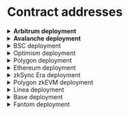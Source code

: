 # Contract addresses

<details>

<summary><strong>Arbitrum deployment</strong></summary>

#### Swap

* CrosswapRouterV3.1 - [0xCa10E8825FA9F1dB0651Cd48A9097997DBf7615d](https://arbiscan.io/address/0xca10e8825fa9f1db0651cd48a9097997dbf7615d#code)
* WooPPV2 - [0xeFF23B4bE1091b53205E35f3AfCD9C7182bf3062](https://arbiscan.io/address/0xeff23b4be1091b53205e35f3afcd9c7182bf3062#code)
* WooracleV2.1 - [0x73504eaCB100c7576146618DC306c97454CB3620](https://arbiscan.io/address/0x73504eaCB100c7576146618DC306c97454CB3620)
* IntegrationHelper (token info) - [0x28D2B949024FE50627f1EbC5f0Ca3Ca721148E40](https://arbiscan.io/address/0x28D2B949024FE50627f1EbC5f0Ca3Ca721148E40#readContract)

#### Stake

* Stake 1.0 - [0x9321785D257b3f0eF7Ff75436a87141C683DC99d](https://arbiscan.io/address/0x9321785D257b3f0eF7Ff75436a87141C683DC99d#code)
* WooStakingManager - [0xa9E245C1FA7E17263Cc7C896488A3da8072924Fb](https://arbiscan.io/address/0xa9e245c1fa7e17263cc7c896488a3da8072924fb#code)
* WooStakingLocal - [0x2CFa72E7f58dc82B990529450Ffa83791db7d8e2](https://arbiscan.io/address/0x2CFa72E7f58dc82B990529450Ffa83791db7d8e2#code)
* WooStakingController - [0x93E63fc2146D596AFe4583D03cfe496FFcad5A04](https://arbiscan.io/address/0x93e63fc2146d596afe4583d03cfe496ffcad5a04#code)
* MpRewarder - [0xa74bB3643da439E89010743909d0493abca743d7](https://arbiscan.io/address/0xa74bb3643da439e89010743909d0493abca743d7#code)
* USDCRewarder - [0x666e11ECe9E03640d5df20f0bd0518E2c839d04C](https://arbiscan.io/address/0x666e11ece9e03640d5df20f0bd0518e2c839d04c#code)
* WooStakingCompounder - [0x63a015b5E305EDcA94b9B0c27461547b3F4eA1e3](https://arbiscan.io/address/0x63a015b5E305EDcA94b9B0c27461547b3F4eA1e3#code)
* RewardBooster - [0x1c29986FF01c65665393E55C73Ade2aa6dA957DF](https://arbiscan.io/address/0x1c29986ff01c65665393e55c73ade2aa6da957df#code)

#### Earn

**ETH Supercharger vault**

* SuperChargerVault - [0xba452bCc4BC52AF2fe1190e7e1dBE267ad1C2d08](https://arbiscan.io/address/0xba452bCc4BC52AF2fe1190e7e1dBE267ad1C2d08)
* LendingManager - [0x5C7Ff24fa7Af62BC25AD6747A6193183B4bb7Bc5](https://arbiscan.io/address/0x5c7ff24fa7af62bc25ad6747a6193183b4bb7bc5#code)
* WithdrawManager - [0xE77ADf3936F70a2Ed44f26CeD01d26c1430EAd6a](https://arbiscan.io/address/0xe77adf3936f70a2ed44f26ced01d26c1430ead6a#code)
* farmingvault - [0x478E7F3FE49931C601e2399DdaEE8EEf2eEF6F13](https://arbiscan.io/address/0x478e7f3fe49931c601e2399ddaee8eef2eef6f13#code)
* VoidStrategy - [0xac5cF659E142b1C4ee557850842505d70A10a81B](https://arbiscan.io/address/0xac5cF659E142b1C4ee557850842505d70A10a81B#code)
* RewardMasterchef - [0xc0f8C29e3a9A7650a3F642e467d70087819926d6](https://arbiscan.io/address/0xc0f8c29e3a9a7650a3f642e467d70087819926d6#code)
* ExternalReward - [0xfBBfcCAE3f76AFc0979f20920b4d04d608F873bF](https://arbiscan.io/address/0xfbbfccae3f76afc0979f20920b4d04d608f873bf#code)

**USDC.e Supercharger vault**

* SuperChargerVault - [0x5a6B073E090388C909b9F3bf9D9323be908cAD62](https://arbiscan.io/address/0x5a6b073e090388c909b9f3bf9d9323be908cad62#code)
* LendingManager - [0x371A2528dCc40c77d6AAAC255fA9F796dE5D6F91](https://arbiscan.io/address/0x371a2528dcc40c77d6aaac255fa9f796de5d6f91#code)
* WithdrawManager - [0x7dE3FCe3De3CdC34595eEd74773CD47b84bCa340](https://arbiscan.io/address/0x7de3fce3de3cdc34595eed74773cd47b84bca340#code)
* FarmingVault - [0xD3d86C94a8D468Bd1328e6491ED8aCa58D850AE7](https://arbiscan.io/address/0xd3d86c94a8d468bd1328e6491ed8aca58d850ae7#code)
* VoidStrategy - [0xec041744884b7Ff4179e4B046f472dEC9eF13bb8](https://arbiscan.io/address/0xec041744884b7Ff4179e4B046f472dEC9eF13bb8#code)
* RewardMasterchef - [0xc0f8C29e3a9A7650a3F642e467d70087819926d6](https://arbiscan.io/address/0xc0f8c29e3a9a7650a3f642e467d70087819926d6#code)
* ExternalReward - [0x4D0ec3BEF43d72D17C3718C873A75f878A06cA57](https://arbiscan.io/address/0x4d0ec3bef43d72d17c3718c873a75f878a06ca57#code)

**ARB Supercharger vault**

* SuperChargerVault - [0x7f3F2A499c00c2D7018300F99A232896fD295Bb1](https://arbiscan.io/address/0x7f3f2a499c00c2d7018300f99a232896fd295bb1#code)
* LendingManager - [0x6Fc2c9f904a98cAeeEF6aABA6De625b5698F3f08](https://arbiscan.io/address/0x6fc2c9f904a98caeeef6aaba6de625b5698f3f08#code)
* WithdrawManager - [0xBFe3d22B223909A06469854E7Af374ab449F09AC](https://arbiscan.io/address/0xBFe3d22B223909A06469854E7Af374ab449F09AC#code)
* Farmingvault - [0x2Aa18AB5d65449892519057d965706f051823a31](https://arbiscan.io/address/0x2aa18ab5d65449892519057d965706f051823a31#code)
* Farmingstrategy - [0xf80475ef92DF49527FC63A53b967d8064d476f02](https://arbiscan.io/address/0xf80475ef92df49527fc63a53b967d8064d476f02#code)
* RewardMasterchef - [0xc0f8C29e3a9A7650a3F642e467d70087819926d6](https://arbiscan.io/address/0xc0f8c29e3a9a7650a3f642e467d70087819926d6#code)
* ExternalReward - [0xdF0006994c46F4d006eCb2b5aF3e212D94df23e1](https://arbiscan.io/address/0xdf0006994c46f4d006ecb2b5af3e212d94df23e1#code)

**WBTC Supercharger vault**

* SuperChargerVault - [0xd2fdaB19b94B59C5F0E75Dd9813365Df815b56B1](https://arbiscan.io/address/0xd2fdab19b94b59c5f0e75dd9813365df815b56b1#code)
* LendingManager - [0xFEecEdbc3c292db79347473a2B976a463c3aC2D6](https://arbiscan.io/address/0xfeecedbc3c292db79347473a2b976a463c3ac2d6#code)
* WithdrawManager - [0xD05b953cFD75426711a904F76eb3241bad5D03ac](https://arbiscan.io/address/0xd05b953cfd75426711a904f76eb3241bad5d03ac#code)
* Farmingvault - [0xea6790425aFa71d802E017Ef5b6257e42C28554a](https://arbiscan.io/address/0xea6790425afa71d802e017ef5b6257e42c28554a#code)
* Farmingstrategy - [0x9D71a7B0022b0C402f15808d781F0f31A63abE15](https://arbiscan.io/address/0x9d71a7b0022b0c402f15808d781f0f31a63abe15#code)
* RewardMasterchef - [0xc0f8C29e3a9A7650a3F642e467d70087819926d6](https://arbiscan.io/address/0xc0f8c29e3a9a7650a3f642e467d70087819926d6#code)
* ExternalReward - [0xa397fba8c5c1aef9137601c185f6ab0e9cf43662](https://arbiscan.io/address/0xa397fba8c5c1aef9137601c185f6ab0e9cf43662#code)



#### Peripheries

* WooFeeManager - [0x0ba6C34aF9713D15141dcc91d2788c3F370ecb9E](https://arbiscan.io/address/0x0ba6c34af9713d15141dcc91d2788c3f370ecb9e#code)
* WooRebateManager - [0x505ac728645d2ef84380961F72bAea500b3efa3f](https://arbiscan.io/address/0x505ac728645d2ef84380961f72baea500b3efa3f#code)
* WooVaultManager - [0xF357eC5A6C82766AeB97D6DA7488e2efC3Dc0182](https://arbiscan.io/address/0xf357ec5a6c82766aeb97d6da7488e2efc3dc0182#code)
* WooAccessManager - [0xd14a997308F9e7514a8FEA835064D596CDCaa99E](https://arbiscan.io/address/0xd14a997308f9e7514a8fea835064d596cdcaa99e#code)

**Pro**

* ProCrossChainRouter - [0xac8951A442fe70342f9597044B7b7657D5ad55ec](https://arbiscan.io/address/0xac8951A442fe70342f9597044B7b7657D5ad55ec)
* ProDepositor - [0x4E21a65A9F4672EF2cdfb7FA6B0f1e39d6e4E50e](https://arbiscan.io/address/0x4E21a65A9F4672EF2cdfb7FA6B0f1e39d6e4E50e)
* ProxyAdmin - [0x3933CA6058E3549bbf25BA71901b82C11916EC16](https://arbiscan.io/address/0x3933CA6058E3549bbf25BA71901b82C11916EC16)
* NonceCounter- [0x88A19967013CA274c296bFA433eb1BAc4D47B0dc](https://arbiscan.io/address/0x88A19967013CA274c296bFA433eb1BAc4D47B0dc)

</details>

<details>

<summary><strong>Avalanche deployment</strong></summary>

#### Swap

* WooRouter - [0xC22FBb3133dF781E6C25ea6acebe2D2Bb8CeA2f9](https://snowtrace.io/address/0xc22fbb3133df781e6c25ea6acebe2d2bb8cea2f9#code)
* CrossswapRouterV3.1 - [0xCa10E8825FA9F1dB0651Cd48A9097997DBf7615d](https://snowtrace.io/address/0xca10e8825fa9f1db0651cd48a9097997dbf7615d#code)
* WooPP - [0x3b3E4b4741e91aF52d0e9ad8660573E951c88524](https://snowtrace.io/address/0x3b3e4b4741e91af52d0e9ad8660573e951c88524#code)
* WooracleV2.1 - [0xc13843aE0D2C5ca9E0EfB93a78828446D8173d19](https://snowtrace.io/address/0xc13843aE0D2C5ca9E0EfB93a78828446D8173d19)
* IntegrationHelper (token info) - [0x020630613E296c3E9b06186f630D1bF97A2B6Ad1](https://snowtrace.io/address/0x020630613E296c3E9b06186f630D1bF97A2B6Ad1#readContract)

#### Stake

* Stake 1.0 - [0xcd1B9810872aeC66d450c761E93638FB9FE09DB0](https://snowtrace.io/address/0xcd1b9810872aec66d450c761e93638fb9fe09db0#code)
* StakeProxy - [0x3Bd96847C40De8b0F20dA32568BD15462C1386E3](https://snowtrace.io/address/0x3bd96847c40de8b0f20da32568bd15462c1386e3#code)

#### Earn

**AVAX Supercharger vault**

* SuperChargerVault - [0x866810349B2e28E411669911bB0babb06cc60625](https://snowtrace.io/address/0x866810349b2e28e411669911bb0babb06cc60625#code)
* LendingManager - [0x385E063DeA8908d06BE024de85dA5B8DA4b10F73](https://snowtrace.io/address/0x385e063dea8908d06be024de85da5b8da4b10f73#code)
* WithdrawManager - [0x755e4Af9E77a91999693947B02975c584D1B56F6](https://snowtrace.io/address/0x755e4af9e77a91999693947b02975c584d1b56f6#code)
* farmingvault - [0xdA442c468f77F4f90032aE8ca99850eEA2091Bfe](https://snowtrace.io/address/0xda442c468f77f4f90032ae8ca99850eea2091bfe#code)
* VoidStrategy - [0x3ff0a5E6689977a1c3D56c83EDc2021d626987ea](https://snowtrace.io/address/0x3ff0a5E6689977a1c3D56c83EDc2021d626987ea)
* RewardMasterchef - [0xc0f8C29e3a9A7650a3F642e467d70087819926d6](https://snowtrace.io/address/0xc0f8c29e3a9a7650a3f642e467d70087819926d6#code)
* ExternalReward - [0x91921908259559d19da415E8E407dC533BFA61EB](https://snowtrace.io/address/0x91921908259559d19da415e8e407dc533bfa61eb#code)

**USDC Supercharger vault**

* SuperChargerVault - [0x11B29AE3037F4526e4AA56952318e0d01ADA836A](https://snowtrace.io/address/0x11b29ae3037f4526e4aa56952318e0d01ada836a#code)
* LendingManager - [0xc8Ec7f48a82a07D95110ff26FAacde9757Dd9Dc7](https://snowtrace.io/address/0xc8ec7f48a82a07d95110ff26faacde9757dd9dc7#code)
* WithdrawManager - [0x1bB2ebecfbb4F78D83FB0A21cB415383779602C9](https://snowtrace.io/address/0x1bb2ebecfbb4f78d83fb0a21cb415383779602c9#code)
* farmingvault - [0x305F06749B98D5AA5AE48B08395615ae9466DE4D](https://snowtrace.io/address/0x305f06749b98d5aa5ae48b08395615ae9466de4d#code)
* VoidStrategy - [0xF8aD4e43A3e5EEd0F487C787f155C624A76ac63a](https://snowtrace.io/address/0xF8aD4e43A3e5EEd0F487C787f155C624A76ac63a#code)
* RewardMasterchef - [0xc0f8C29e3a9A7650a3F642e467d70087819926d6](https://snowtrace.io/address/0xc0f8c29e3a9a7650a3f642e467d70087819926d6#code)
* ExternalReward - [0x65003ba7c8E30e7B15903F70B36924057adfD070](https://snowtrace.io/address/0x65003ba7c8e30e7b15903f70b36924057adfd070#code)

**BTC.b Supercharger vault**

* SuperChargerVault - [0x1CD7B33Faf4F172146BcBB841C7AdDC96802e6c4](https://snowtrace.io/address/0x1cd7b33faf4f172146bcbb841c7addc96802e6c4#code)
* LendingManager - [0x697c97A37bc00C2306f2b08CA14F3d55dB6Ffccd](https://snowtrace.io/address/0x697c97a37bc00c2306f2b08ca14f3d55db6ffccd#code)
* WithdrawManager - [0xA429B468d222bb31Ff256f3D08DDC0A2D8a59664](https://snowtrace.io/address/0xa429b468d222bb31ff256f3d08ddc0a2d8a59664#code)
* farmingvault - [0x34C3847a9d8ff02cB50ce76d9AB6B51c610EbCde](https://snowtrace.io/address/0x34c3847a9d8ff02cb50ce76d9ab6b51c610ebcde#code)
* VoidStrategy - [0xA5e994315157e776fe0c310E48e70eb7fe8a4af3](https://snowtrace.io/address/0xA5e994315157e776fe0c310E48e70eb7fe8a4af3#code)
* RewardMasterchef - [0xc0f8C29e3a9A7650a3F642e467d70087819926d6](https://snowtrace.io/address/0xc0f8c29e3a9a7650a3f642e467d70087819926d6#code)
* ExternalReward - [0xA5025842791224238F5606dB1f8863c87A5A9Dc1](https://snowtrace.io/address/0xa5025842791224238f5606db1f8863c87a5a9dc1#code)

#### Peripheries

* WooFeeManager - [0x6Cb1bc6c8AabdAe822A2bF8d83b36291cB70F169](https://snowtrace.io/address/0x6cb1bc6c8aabdae822a2bf8d83b36291cb70f169#code)
* WooRebateManager - [0x49d26A6Eeeb49E79a0C73B95fD99D23698D3614A](https://snowtrace.io/address/0x6cb1bc6c8aabdae822a2bf8d83b36291cb70f169#code)
* WooVaultManager - [0xfD7ed9D3d4fD88595AF6a87f798ffDB42b4D7ccB](https://snowtrace.io/address/0xfd7ed9d3d4fd88595af6a87f798ffdb42b4d7ccb#code)
* WooAccessManager - [0x3F93ECed5AD8185f1c197acd17f8a2eB06051365](https://snowtrace.io/address/0x3f93eced5ad8185f1c197acd17f8a2eb06051365#code)

**Pro**

* ProCrossChainRouter - [0xac8951A442fe70342f9597044B7b7657D5ad55ec](https://snowtrace.io/address/0xac8951a442fe70342f9597044b7b7657d5ad55ec)
* ProxyAdmin - [0x3933CA6058E3549bbf25BA71901b82C11916EC16](https://snowtrace.io/address/0x3933CA6058E3549bbf25BA71901b82C11916EC16)
* NonceCounter- [0x88A19967013CA274c296bFA433eb1BAc4D47B0dc](https://snowtrace.io/address/0x88A19967013CA274c296bFA433eb1BAc4D47B0dc)

</details>

<details>

<summary>BSC deployment</summary>

#### Swap (USDT as quote - new)

* WooRouter - [0x4f4Fd4290c9bB49764701803AF6445c5b03E8f06](https://bscscan.com/address/0x4f4Fd4290c9bB49764701803AF6445c5b03E8f06)
* CrossswapRouter v3.1 - [0xCa10E8825FA9F1dB0651Cd48A9097997DBf7615d](https://bscscan.com/address/0xca10e8825fa9f1db0651cd48a9097997dbf7615d#code)
* WooPP - [0x59dE3B49314Bf5067719364A2Cb43e8525ab93FA](https://bscscan.com/address/0x59de3b49314bf5067719364a2cb43e8525ab93fa)
* WooracleV2.1 -  [0x72dc7fa5eeb901a34173C874A7333c8d1b34bca9](https://bscscan.com/address/0x72dc7fa5eeb901a34173C874A7333c8d1b34bca9)
* IntegrationHelper (token info) - [0xAA9c15cd603428cA8ddD45e933F8EfE3Afbcc173](https://bscscan.com/address/0xAA9c15cd603428cA8ddD45e933F8EfE3Afbcc173)

#### Stake

* WooStakingVault 1.0 - [0x2AEab1a338bCB1758f71BD5aF40637cEE2085076](https://bscscan.com/token/0x2AEab1a338bCB1758f71BD5aF40637cEE2085076)

<!---->

* WOOStakingProxy - [0xba91ffD8a2B9F68231eCA6aF51623B3433A89b13](https://bscscan.com/address/0xba91ffd8a2b9f68231eca6af51623b3433a89b13#code)

#### Earn

**BNB Supercharger vault**

* SuperChargerVault - [0x7eb8D4CcFDBD9dF8d3520E9C5b5edf6a5Cbe4CaD](https://bscscan.com/address/0x7eb8d4ccfdbd9df8d3520e9c5b5edf6a5cbe4cad#code)
* LendingManager - [0x438baAfF63Af83549020feAD36C7de167384463a](https://bscscan.com/address/0x438baaff63af83549020fead36c7de167384463a#code)
* WithdrawManager - [0x2698946AD5988759fa29093e9aF99eeA12a31bb4](https://bscscan.com/address/0x2698946ad5988759fa29093e9af99eea12a31bb4#code)
* farmingvault - [0x85f16155c6c7dA460969DDB33dbD2c7E90Ca07EC](https://bscscan.com/address/0x85f16155c6c7dA460969DDB33dbD2c7E90Ca07EC#code)
* VoidStrategy - [0x624B31119F2CC85A7EA778f39e4398b7f3f337C9](https://bscscan.com/address/0x624B31119F2CC85A7EA778f39e4398b7f3f337C9#code)
* RewardMasterchef - [0xc0f8C29e3a9A7650a3F642e467d70087819926d6](https://bscscan.com/address/0xc0f8c29e3a9a7650a3f642e467d70087819926d6#code)
* ExternalReward - [0xf5d6560356Cc5d7FCBf4CA20736Af88B7cfa2Ad1](https://bscscan.com/address/0xf5d6560356cc5d7fcbf4ca20736af88b7cfa2ad1#code)

**USDT Supercharger vault**

* SuperChargerVault - [0x5CB9ba4a6f05c4125D61172E1b2C1DBe3afb3158](https://bscscan.com/address/0x5cb9ba4a6f05c4125d61172e1b2c1dbe3afb3158#code)
* LendingManager - [0x0510e56EDb651Fa39c3330d2f5Bf8FbECDFcc53B](https://bscscan.com/address/0x0510e56edb651fa39c3330d2f5bf8fbecdfcc53b#code)
* WithdrawManager - [0x3cBB7F9a4e1E8a8430f1d400DF269B80B6872DeB](https://bscscan.com/address/0x3cbb7f9a4e1e8a8430f1d400df269b80b6872deb#code)
* Farmingvault - [0xE897b4200E3B2380469E8Dd3F987Dc62A7ADeAD7](https://bscscan.com/address/0xe897b4200e3b2380469e8dd3f987dc62a7adead7#code)
* VoidStrategy - [0x497aBdf1438C673e6a74033098d4eb14a7f3C60f](https://bscscan.com/address/0x497aBdf1438C673e6a74033098d4eb14a7f3C60f#code)
* RewardMasterchef - [0xc0f8C29e3a9A7650a3F642e467d70087819926d6](https://bscscan.com/address/0xc0f8c29e3a9a7650a3f642e467d70087819926d6#code)
* ExternalReward - [0xdecc5458A0fDe482Ae04aB13BD6866cfcfA8cF4B](https://bscscan.com/address/0xdecc5458a0fde482ae04ab13bd6866cfcfa8cf4b#code)

#### Peripheries

* WooFeeManager - [0xDA5e1d3AaA93e8716f87b5ee39e5F514CC934D5e](https://bscscan.com/address/0xda5e1d3aaa93e8716f87b5ee39e5f514cc934d5e#code)
* WooRebateManager - [0xce7CDc8e5C00796392E611D95C713420A6e31342](https://bscscan.com/address/0xce7cdc8e5c00796392e611d95c713420a6e31342#code)
* WooVaultManager - [0x13afd5e3915096b4A53d23ECe1a9b4bF1Ad8F524](https://bscscan.com/address/0x13afd5e3915096b4a53d23ece1a9b4bf1ad8f524#code)
* WooAccessManager - [0xa9eDb6F411e49358B515dE26543815770a739FB0](https://bscscan.com/address/0xa9eDb6F411e49358B515dE26543815770a739FB0)

**Pro**

* ProCrossChainRouter - [0xac8951A442fe70342f9597044B7b7657D5ad55ec](https://bscscan.com/address/0xac8951A442fe70342f9597044B7b7657D5ad55ec)
* ProxyAdmin - [0x3933CA6058E3549bbf25BA71901b82C11916EC16](https://bscscan.com/address/0x3933CA6058E3549bbf25BA71901b82C11916EC16)
* NonceCounter- [0x88A19967013CA274c296bFA433eb1BAc4D47B0dc](https://bscscan.com/address/0x88A19967013CA274c296bFA433eb1BAc4D47B0dc)

</details>

<details>

<summary>Optimism deployment</summary>

#### Swap

* WooRouterV2 - [0xEAf1Ac8E89EA0aE13E0f03634A4FF23502527024](https://optimistic.etherscan.io/address/0xeaf1ac8e89ea0ae13e0f03634a4ff23502527024#code)
* CrosswapRouter v3.1 - [0xCa10E8825FA9F1dB0651Cd48A9097997DBf7615d](https://optimistic.etherscan.io/address/0xca10e8825fa9f1db0651cd48a9097997dbf7615d)
* WooPPV2 - [0xd1778F9DF3eee5473A9640f13682e3846f61fEbC](https://optimistic.etherscan.io/address/0xd1778f9df3eee5473a9640f13682e3846f61febc#code)
* WooracleV2.1 - [0xd589484d3A27B7Ce5C2C7F829EB2e1D163f95817](https://optimistic.etherscan.io/address/0xd589484d3A27B7Ce5C2C7F829EB2e1D163f95817)
* IntegrationHelper (token info) - [0x96329d66074EB8386Ae8bFD6698B2E3FDA87e15E](https://optimistic.etherscan.io/address/0x96329d66074EB8386Ae8bFD6698B2E3FDA87e15E#readContract)

#### Stake

* StakeProxy - [0xba91ffD8a2B9F68231eCA6aF51623B3433A89b13](https://optimistic.etherscan.io/address/0xba91ffd8a2b9f68231eca6af51623b3433a89b13#code)

#### Earn

**ETH Supercharger vault**

* SuperChargerVault - [0xB54e1d90d845d888d39dcaCBd54a3EEc0d8853B2](https://optimistic.etherscan.io/address/0xb54e1d90d845d888d39dcacbd54a3eec0d8853b2#code)
* LendingManager - [0x1dDd225ef26714Bb8055dDCEaEE2589ba09c89ed](https://optimistic.etherscan.io/address/0x1ddd225ef26714bb8055ddceaee2589ba09c89ed#code)
* WithdrawManager - [0x91741863A48f0B29fC0B6D10b3cdE2122feB58f7](https://optimistic.etherscan.io/address/0x91741863a48f0b29fc0b6d10b3cde2122feb58f7#code)
* farmingvault - [0x7e1996945eA8866DE873179DC1677E93A4380107](https://optimistic.etherscan.io/address/0x7e1996945ea8866de873179dc1677e93a4380107#code)
* VoidStrategy - [0x6D3693269E6d6Db41421322C75b22A7C5B5d563b](https://optimistic.etherscan.io/address/0x6D3693269E6d6Db41421322C75b22A7C5B5d563b#code)
* RewardMasterchef - [0xc0f8C29e3a9A7650a3F642e467d70087819926d6](https://optimistic.etherscan.io/address/0xc0f8c29e3a9a7650a3f642e467d70087819926d6#code)

**OP Supercharger vault**

* SuperChargerVault - [0xcA7184eA1cb4cF04d49Bf219c49a39231299dA26](https://optimistic.etherscan.io/address/0xca7184ea1cb4cf04d49bf219c49a39231299da26#code)
* LendingManager - [0xD2635bc7e4E4F63B2892eD80D0b0f9Dff7eDA899](https://optimistic.etherscan.io/address/0xd2635bc7e4e4f63b2892ed80d0b0f9dff7eda899#code)
* WithdrawManager - [0x0FAd8f10746171C0616cE4B7B4E2e9439a9a02E2](https://optimistic.etherscan.io/address/0x0fad8f10746171c0616ce4b7b4e2e9439a9a02e2#code)
* farmingvault - [0xa8452E2d63B29783ED2E5ca0d8D4Fe0cC2161D5B](https://optimistic.etherscan.io/address/0xa8452e2d63b29783ed2e5ca0d8d4fe0cc2161d5b#code)
* voidstrategy - [0xDa4B53F75921C109fED0ffd8AD9f22430B4c3438](https://optimistic.etherscan.io/address/0xda4b53f75921c109fed0ffd8ad9f22430b4c3438#code)
* RewardMasterchef - [0xc0f8C29e3a9A7650a3F642e467d70087819926d6](https://optimistic.etherscan.io/address/0xc0f8c29e3a9a7650a3f642e467d70087819926d6#code)

**USDC Supercharger vault**

* SuperChargerVault - [0x4bEa23fc541c5Bf0909D792a60e9Bd0740657a99](https://optimistic.etherscan.io/address/0x4bea23fc541c5bf0909d792a60e9bd0740657a99#code)
* LendingManager - [0x758231B7D5204d08634dd3f9fCDf49FC17355d33](https://optimistic.etherscan.io/address/0x758231b7d5204d08634dd3f9fcdf49fc17355d33#code)
* WithdrawManager - [0xCC96Ba33Eae1147BA8B0C73D3dd4cEe40d681EE9](https://optimistic.etherscan.io/address/0xcc96ba33eae1147ba8b0c73d3dd4cee40d681ee9#code)
* farmingvault - [0x64EDb6450F5a1C6158D76C1E30900fD7D8493636](https://optimistic.etherscan.io/address/0x64edb6450f5a1c6158d76c1e30900fd7d8493636#code)
* VoidStrategy - [0x4925329FAc528987B50685429666e0c2e0b21d73](https://optimistic.etherscan.io/address/0x4925329FAc528987B50685429666e0c2e0b21d73#code)
* RewardMasterchef - [0xc0f8C29e3a9A7650a3F642e467d70087819926d6](https://optimistic.etherscan.io/address/0xc0f8c29e3a9a7650a3f642e467d70087819926d6#code)

#### Peripheries

* WooFeeManager - [0xA058798CD293f5AcB4E7757B08c960a79f527699](https://optimistic.etherscan.io/address/0xa058798cd293f5acb4e7757b08c960a79f527699#code)
* WooRebateManager - [0x36b680fB76Dad86bcB2Cefc83fAE05e3Fe147706](https://optimistic.etherscan.io/address/0x36b680fb76dad86bcb2cefc83fae05e3fe147706#code)
* WooAccessManager - [0x8A68849c8a61225964d2caE170fDD19eC46bf246](https://optimistic.etherscan.io/address/0x8a68849c8a61225964d2cae170fdd19ec46bf246#code)

**Pro**

* ProCrossChainRouter - [0xac8951A442fe70342f9597044B7b7657D5ad55ec](https://optimistic.etherscan.io/address/0xac8951A442fe70342f9597044B7b7657D5ad55ec)
* ProxyAdmin - [0x3933CA6058E3549bbf25BA71901b82C11916EC16](https://optimistic.etherscan.io/address/0x3933CA6058E3549bbf25BA71901b82C11916EC16)
* NonceCounter- [0x88A19967013CA274c296bFA433eb1BAc4D47B0dc](https://optimistic.etherscan.io/address/0x88A19967013CA274c296bFA433eb1BAc4D47B0dc)

</details>

<details>

<summary>Polygon deployment</summary>

#### Swap

* WooRouter - [0x817Eb46D60762442Da3D931Ff51a30334CA39B74](https://polygonscan.com/address/0x817eb46d60762442da3d931ff51a30334ca39b74#code)
* CrosswapRouterV3.1 - [0xCa10E8825FA9F1dB0651Cd48A9097997DBf7615d](https://bscscan.com/address/0xca10e8825fa9f1db0651cd48a9097997dbf7615d#code)
* WooPP - [0x7081A38158BD050Ae4a86e38E0225Bc281887d7E](https://polygonscan.com/address/0x7081a38158bd050ae4a86e38e0225bc281887d7e#code)
* WooracleV2.1 -  [0x31aE608cBadD1214D6A3d5dcf49E45Fb18E2a48E](https://polygonscan.com/address/0x31aE608cBadD1214D6A3d5dcf49E45Fb18E2a48E)
* IntegrationHelper (token info) - [0x7Ba560eB735AbDCf9a3a5692272652A0cc81850d](https://polygonscan.com/address/0x7Ba560eB735AbDCf9a3a5692272652A0cc81850d#readContract)

#### Stake

* Stake 1.0 - [0x9BCf8b0B62F220f3900e2dc42dEB85C3f79b405B](https://polygonscan.com/address/0x9bcf8b0b62f220f3900e2dc42deb85c3f79b405b#code)
* StakeProxy 2.0 - [0xba91ffD8a2B9F68231eCA6aF51623B3433A89b13](https://polygonscan.com/address/0xba91ffd8a2b9f68231eca6af51623b3433a89b13#code)

#### Earn

**MATIC Supercharger vault**

* SuperChargerVault - [0x9DD5dD86b978f17628f01307A83347d9Ec9B0699](https://polygonscan.com/address/0x9dd5dd86b978f17628f01307a83347d9ec9b0699#code)
* LendingManager - [0x9f46a7F7AFd5a595C782E57B5DAe1FcC01BFF18D](https://polygonscan.com/address/0x9f46a7f7afd5a595c782e57b5dae1fcc01bff18d#code)
* WithdrawManager - [0x382A9b0bC5D29e96c3a0b81cE9c64d6C8F150Efb](https://polygonscan.com/address/0x382a9b0bc5d29e96c3a0b81ce9c64d6c8f150efb#code)
* farmingvault - [0xD5BEfE3Fecdf1C941c58119a4e395806Eea0C343](https://polygonscan.com/address/0xd5befe3fecdf1c941c58119a4e395806eea0c343#code)
* VoidStrategy - [0xee840247598726a71C234F6ED9B770dBb8e03f20](https://polygonscan.com/address/0xee840247598726a71C234F6ED9B770dBb8e03f20#code)
* RewardMasterchef - [0xc0f8C29e3a9A7650a3F642e467d70087819926d6](https://polygonscan.com/address/0xc0f8c29e3a9a7650a3f642e467d70087819926d6#code)
* ExternalReward - [0x6dE98Df2005efd6793FC615bf0231de2086ae82D](https://polygonscan.com/address/0x6de98df2005efd6793fc615bf0231de2086ae82d#code)

**ETH Supercharger vault**

* SuperChargerVault - [0xeDBB74dA05D58b22F07184BB79ED9124791799Ac](https://polygonscan.com/address/0xedbb74da05d58b22f07184bb79ed9124791799ac#code)
* LendingManager - [0x01E42CE7CDcb7a2EAaE0BB8BdCe52F0bBb63f139](https://polygonscan.com/address/0x01e42ce7cdcb7a2eaae0bb8bdce52f0bbb63f139)
* WithdrawManager - [0x7f78213da92552D00Bd676466aB2ef8A9287Fd4C](https://polygonscan.com/address/0x7f78213da92552d00bd676466ab2ef8a9287fd4c#code)
* Farmingvault - [0x99Ad6e3c00DFBcd80b7593B1Cd8Fb8a9F1a2d230](https://polygonscan.com/address/0x99ad6e3c00dfbcd80b7593b1cd8fb8a9f1a2d230#code)
* VoidStrategy - [0x33706009ce9Fb3b96C0F6Bd88126B44445E77d5b](https://polygonscan.com/address/0x33706009ce9Fb3b96C0F6Bd88126B44445E77d5b#code)
* RewardMasterchef - [0xc0f8C29e3a9A7650a3F642e467d70087819926d6](https://polygonscan.com/address/0xc0f8c29e3a9a7650a3f642e467d70087819926d6#code)
* ExternalReward - [0x076AFF456b04A84aDB3Eb207Cb1e28EA3baB9BdB](https://polygonscan.com/address/0x076aff456b04a84adb3eb207cb1e28ea3bab9bdb#code)

**USDC Supercharger vault**

* SuperChargerVault - [0x90A2AAdBA560040e604Ca57ca75760ab89abD085](https://polygonscan.com/address/0x90a2aadba560040e604ca57ca75760ab89abd085#code)
* LendingManager - [0x53B42B075354dBf47F6b89A3A9fbd97BeCd54Acf](https://polygonscan.com/address/0x53b42b075354dbf47f6b89a3a9fbd97becd54acf#code)
* WithdrawManager - [0x6F09AE4925739453d7C8c9a22fD07585148DFc01](https://polygonscan.com/address/0x6f09ae4925739453d7c8c9a22fd07585148dfc01#code)
* farmingvault - [0xB54e1d90d845d888d39dcaCBd54a3EEc0d8853B2](https://polygonscan.com/address/0xb54e1d90d845d888d39dcacbd54a3eec0d8853b2#code)
* VoidStrategy - [0x4fe7644359D9AAd12D4794d59304707FA0C34E66](https://polygonscan.com/address/0x4fe7644359D9AAd12D4794d59304707FA0C34E66#code)
* RewardMasterchef - [0xc0f8C29e3a9A7650a3F642e467d70087819926d6](https://polygonscan.com/address/0xc0f8c29e3a9a7650a3f642e467d70087819926d6#code)
* ExternalReward - [0x5c1792205304ef7704de943139B557f15C42F9BC](https://polygonscan.com/address/0x5c1792205304ef7704de943139b557f15c42f9bc#code)

#### Peripheries

* WooFeeManager - [0x938021351425dbfa606Ed2B81Fc66952283e0Dd5](https://polygonscan.com/address/0x938021351425dbfa606ed2b81fc66952283e0dd5#code)
* WooRebateManager - [0x913E116cD0E279763B0419798c0bA18F9311B390](https://polygonscan.com/address/0x913e116cd0e279763b0419798c0ba18f9311b390#code)
* WooVaultManager - [0x7E894935Ed739Cd5681240fBBAEa1f8341627254](https://polygonscan.com/address/0x7e894935ed739cd5681240fbbaea1f8341627254#code)
* WooAccessManager - [0x925AFA2318825FCAC673Ef4eF551208b125dd965](https://polygonscan.com/address/0x925afa2318825fcac673ef4ef551208b125dd965#code)

**Pro**

* ProCrossChainRouter - [0xac8951A442fe70342f9597044B7b7657D5ad55ec](https://polygonscan.com/address/0xac8951A442fe70342f9597044B7b7657D5ad55ec)
* ProxyAdmin - [0x3933CA6058E3549bbf25BA71901b82C11916EC16](https://polygonscan.com/address/0x3933CA6058E3549bbf25BA71901b82C11916EC16)
* NonceCounter- [0x88A19967013CA274c296bFA433eb1BAc4D47B0dc](https://polygonscan.com/address/0x88A19967013CA274c296bFA433eb1BAc4D47B0dc)

</details>

<details>

<summary>Ethereum deployment</summary>

#### Swap

* WOORouter - [0x044c08639bD59BEB4F6ec52c0da6CD47283534E8](https://etherscan.io/address/0x044c08639bd59beb4f6ec52c0da6cd47283534e8#code)
* CrossswapRouterV3.1 - [0xCa10E8825FA9F1dB0651Cd48A9097997DBf7615d](https://etherscan.io/address/0xca10e8825fa9f1db0651cd48a9097997dbf7615d#code)

#### Stake

* Stakeproxy - [0xba91ffD8a2B9F68231eCA6aF51623B3433A89b13](https://etherscan.io/address/0xba91ffd8a2b9f68231eca6af51623b3433a89b13#code)

**Pro**

* ProCrossChainRouter - [0xac8951A442fe70342f9597044B7b7657D5ad55ec](https://etherscan.io/address/0xac8951A442fe70342f9597044B7b7657D5ad55ec)
* ProxyAdmin - [0x3933CA6058E3549bbf25BA71901b82C11916EC16](https://etherscan.io/address/0x3933CA6058E3549bbf25BA71901b82C11916EC16)
* NonceCounter- [0x88A19967013CA274c296bFA433eb1BAc4D47B0dc](https://etherscan.io/address/0x88A19967013CA274c296bFA433eb1BAc4D47B0dc)

</details>

<details>

<summary>zkSync Era deployment</summary>

#### **Swap**

* WooRouterV2 - [0xfd505702b37Ae9b626952Eb2DD736d9045876417](https://explorer.zksync.io/address/0xfd505702b37Ae9b626952Eb2DD736d9045876417#contract)
* WooPPV2 - [0x42ED123EB5266A5B8E2B54B2C76180CCF5e72FEe](https://explorer.zksync.io/address/0x42ED123EB5266A5B8E2B54B2C76180CCF5e72FEe#contract)
* WooracleV2.1 - [0xe7aC6e017Ac7aD189F10501D7385ee9A6211Ba35](https://explorer.zksync.io/address/0xe7aC6e017Ac7aD189F10501D7385ee9A6211Ba35#contract)
* IntegrationHelper (token info) - [0x636DfeB023463F176f87D61E3B604231986bd935](https://explorer.zksync.io/address/0x636DfeB023463F176f87D61E3B604231986bd935#contract)

#### Peripheries

* WooFeeManager - [0x9baFc989D82C435cC958cb92dD073E41f5681BA8](https://explorer.zksync.io/address/0x9baFc989D82C435cC958cb92dD073E41f5681BA8#contract)
* WooRebateManager - [0x921A51ee71f769715866D2Ca43D8Ac57B196347a](https://explorer.zksync.io/address/0x921A51ee71f769715866D2Ca43D8Ac57B196347a#contract)
* WooAccessManager - [0xEF9d5170aa6f7DE09d68eC4Db60989389094bAEA](https://explorer.zksync.io/address/0xEF9d5170aa6f7DE09d68eC4Db60989389094bAEA#contract)

#### Earn

**USDC Supercharger vault**

* SuperChargerVault - [0xA8bbAB0aC88382A0f507B9E93CDbe65ffa1F50D1](https://explorer.zksync.io/address/0xA8bbAB0aC88382A0f507B9E93CDbe65ffa1F50D1#contract)
* LendingManager - [0xa681B14Ea827280213DFCBDE48D8695A745F41Ab](https://explorer.zksync.io/address/0xa681B14Ea827280213DFCBDE48D8695A745F41Ab#contract)
* WithdrawManager - [0xa5A3235Ab50Df36A67784D7F40d2631292cBfB08](https://explorer.zksync.io/address/0xa5A3235Ab50Df36A67784D7F40d2631292cBfB08#contract)
* FarmingVault - [0xAC41281Fa4648c22E1a01Deb821AcD2C64616966](https://explorer.zksync.io/address/0xAC41281Fa4648c22E1a01Deb821AcD2C64616966#contract)
* VoidStrategy - [0xFf44b22E9146e30520c89237Ebb06DB4f5153e9B](https://explorer.zksync.io/address/0xFf44b22E9146e30520c89237Ebb06DB4f5153e9B#contract)

**ETH Supercharger vault**

* SuperChargerVault - [0x1d686250BBffA9Fe120B591F5992DD7fC0FD99a4](https://explorer.zksync.io/address/0x1d686250BBffA9Fe120B591F5992DD7fC0FD99a4#contract)
* LendingManager - [0xaEed9101c760A2a306B6B9Ed774A775Ecc9686F3](https://explorer.zksync.io/address/0xaEed9101c760A2a306B6B9Ed774A775Ecc9686F3#contract)
* WithdrawManager - [0xa5A3235Ab50Df36A67784D7F40d2631292cBfB08](https://explorer.zksync.io/address/0xa5A3235Ab50Df36A67784D7F40d2631292cBfB08#contract)
* FarmingVault - [0xc5D8fC6a7E72CA1e5041d528feEF42D7bD8A770c](https://explorer.zksync.io/address/0xc5D8fC6a7E72CA1e5041d528feEF42D7bD8A770c#contract)
* VoidStrategy - [0x5DaB2541175FBB2CAd3DC624Ee41917284a00fEb](https://explorer.zksync.io/address/0x5DaB2541175FBB2CAd3DC624Ee41917284a00fEb#contract)

</details>

<details>

<summary>Polygon zkEVM deployment</summary>

#### **Swap**

* WooRouterV2 - [0x39d361E66798155813b907A70D6c2e3FdaFB0877](https://zkevm.polygonscan.com/address/0x39d361e66798155813b907a70d6c2e3fdafb0877)
* WooPPV2 - [0xF5d215d9C84778F85746D15762DaF39B9E83a2d6](https://zkevm.polygonscan.com/address/0xF5d215d9C84778F85746D15762DaF39B9E83a2d6)
* WooracleV2.1 - [0x924128fc2CDA777A6B5e0A9Ad3EF1A8CDF73967e](https://zkevm.polygonscan.com/address/0x924128fc2cda777a6b5e0a9ad3ef1a8cdf73967e)
* IntegrationHelper(token info) - [0x044c08639bD59BEB4F6ec52c0da6CD47283534E8](https://zkevm.polygonscan.com/address/0x044c08639bD59BEB4F6ec52c0da6CD47283534E8)

#### Peripheries

* WooFeeManager - [0xb130a49065178465931d4f887056328CeA5D723f](https://zkevm.polygonscan.com/address/0xb130a49065178465931d4f887056328CeA5D723f)
* WooRebateManager - [0xa2101FD320D06e0A744e4FE90ef8A20ECd027001](https://zkevm.polygonscan.com/address/0xa2101fd320d06e0a744e4fe90ef8a20ecd027001)
* WooAccessManager - [0x464959aD46e64046B891F562cFF202a465D522F3](https://zkevm.polygonscan.com/address/0x464959ad46e64046b891f562cff202a465d522f3)

</details>

<details>

<summary>Linea deployment</summary>

#### **Swap**

* CrossswapRouterv3.1 - [0xCa10E8825FA9F1dB0651Cd48A9097997DBf7615d](https://lineascan.build/address/0xca10e8825fa9f1db0651cd48a9097997dbf7615d)
* WooPPV2 - [0xF5d215d9C84778F85746D15762DaF39B9E83a2d6](https://lineascan.build/address/0xf5d215d9c84778f85746d15762daf39b9e83a2d6)
* WooracleV2.1 - [0x0208D735576B3D974024237393F4617285bf0563](https://lineascan.build/address/0x0208D735576B3D974024237393F4617285bf0563)
* IntegrationHelper(token info) - [0x7e1996945eA8866DE873179DC1677E93A4380107](https://lineascan.build/address/0x7e1996945ea8866de873179dc1677e93a4380107#readContract)

#### Peripheries

* WooFeeManager - [0xb130a49065178465931d4f887056328CeA5D723f](https://lineascan.build/address/0xb130a49065178465931d4f887056328cea5d723f)
* WooRebateManager - [0xa2101FD320D06e0A744e4FE90ef8A20ECd027001](https://lineascan.build/address/0xa2101fd320d06e0a744e4fe90ef8a20ecd027001)
* WooAccessManager - [0x15bA47E540E1B197E30D16A93B0c568B251629c2](https://lineascan.build/address/0x15bA47E540E1B197E30D16A93B0c568B251629c2)

**Pro**

* ProCrossChainRouter - [0xac8951A442fe70342f9597044B7b7657D5ad55ec](https://lineascan.build/address/0xac8951A442fe70342f9597044B7b7657D5ad55ec)
* ProxyAdmin - [0x3933CA6058E3549bbf25BA71901b82C11916EC16](https://lineascan.build/address/0x3933CA6058E3549bbf25BA71901b82C11916EC16)
* NonceCounter- [0x88A19967013CA274c296bFA433eb1BAc4D47B0dc](https://lineascan.build/address/0x88a19967013ca274c296bfa433eb1bac4d47b0dc)

</details>

<details>

<summary>Base deployment</summary>

**Swap**

* CrossswapRouterv3.1 - [0xCa10E8825FA9F1dB0651Cd48A9097997DBf7615d](https://basescan.org/address/0xca10e8825fa9f1db0651cd48a9097997dbf7615d#code)
* WooPPV2 - [0xb130a49065178465931d4f887056328CeA5D723f](https://basescan.org/address/0xb130a49065178465931d4f887056328CeA5D723f)
* WooracleV2.1 - [0x2Fe5E5D341cFFa606a5d9DA1B6B646a381B0f7ec](https://basescan.org/address/0x2Fe5E5D341cFFa606a5d9DA1B6B646a381B0f7ec)
* IntegrationHelper(token info) - [0xC4E9B633685461E7B7A807D12a246C81f96F31B8](https://basescan.org/address/0xC4E9B633685461E7B7A807D12a246C81f96F31B8)

#### Peripheries

* WooFeeManager - [0xa2101FD320D06e0A744e4FE90ef8A20ECd027001](https://basescan.org/address/0xa2101FD320D06e0A744e4FE90ef8A20ECd027001)
* WooRebateManager - [0x7214833BE05Ce39f6dCd97668e521162e6C18937](https://basescan.org/address/0x7214833BE05Ce39f6dCd97668e521162e6C18937)
* WooAccessManager - [0x15bA47E540E1B197E30D16A93B0c568B251629c2](https://basescan.org/address/0x15bA47E540E1B197E30D16A93B0c568B251629c2)

**Pro**

* ProCrossChainRouter - [0xac8951A442fe70342f9597044B7b7657D5ad55ec](https://basescan.org/address/0xac8951A442fe70342f9597044B7b7657D5ad55ec)
* ProxyAdmin - [0x3933CA6058E3549bbf25BA71901b82C11916EC16](https://basescan.org/address/0x3933CA6058E3549bbf25BA71901b82C11916EC16)
* NonceCounter- [0x88A19967013CA274c296bFA433eb1BAc4D47B0dc](https://basescan.org/address/0x88A19967013CA274c296bFA433eb1BAc4D47B0dc)

</details>

<details>

<summary>Fantom deployment</summary>

#### Swap

* WooRouter - [0x382A9b0bC5D29e96c3a0b81cE9c64d6C8F150Efb](https://ftmscan.com/address/0x382a9b0bc5d29e96c3a0b81ce9c64d6c8f150efb#code)
* CrosswapRouter - [0x72dc7fa5eeb901a34173C874A7333c8d1b34bca9](https://ftmscan.com/address/0x72dc7fa5eeb901a34173c874a7333c8d1b34bca9#code)
* WooPP - [0x286ab107c5E9083dBed35A2B5fb0242538F4f9bf](https://ftmscan.com/address/0x286ab107c5e9083dbed35a2b5fb0242538f4f9bf#code)
* WooracleV2.1 - [0xB1d022F8F3e43868DaaDfa7040e63781C16aB4A6](https://ftmscan.com/address/0xb1d022f8f3e43868daadfa7040e63781c16ab4a6)
* IntegrationHelper (token info) - [0x6641959FE5EED7166F2254cF04b0d20c96776D9A](https://ftmscan.com/address/0x6641959FE5EED7166F2254cF04b0d20c96776D9A#readContract)

#### Stake

* Stake 1.0 - [0x2Fe5E5D341cFFa606a5d9DA1B6B646a381B0f7ec](https://ftmscan.com/address/0x2fe5e5d341cffa606a5d9da1b6b646a381b0f7ec#code)
* StakeProxy - [0x1416E1378682b5Ca53F76656549f7570ad0703d9](https://ftmscan.com/address/0x1416e1378682b5ca53f76656549f7570ad0703d9#code)

#### Earn

**FTM Supercharger vault**

* SuperChargerVault - [0x438baAfF63Af83549020feAD36C7de167384463a](https://ftmscan.com/address/0x438baaff63af83549020fead36c7de167384463a#code)
* LendingManager - [0x9f46a7F7AFd5a595C782E57B5DAe1FcC01BFF18D](https://ftmscan.com/address/0x9f46a7f7afd5a595c782e57b5dae1fcc01bff18d#code)
* WithdrawManager - [0x4Fbec6f0B2c0250C1Da65BD45B24a62085d7996b](https://ftmscan.com/address/0x4fbec6f0b2c0250c1da65bd45b24a62085d7996b#code)
* farmingvault - [0x5dB04B6335c26ee147AfBEc161Aff6E90239b4B8](https://ftmscan.com/address/0x5db04b6335c26ee147afbec161aff6e90239b4b8#code)
* VoidStrategy - [0x65104007e3C564A72492138B315E54e4bA5F58Ef](https://ftmscan.com/address/0x65104007e3c564a72492138b315e54e4ba5f58ef#code)
* RewardMasterchef - [0xc0f8C29e3a9A7650a3F642e467d70087819926d6](https://ftmscan.com/address/0xc0f8c29e3a9a7650a3f642e467d70087819926d6#code)
* ExternalReward - [0xDC340d81acb84143FAdA5e1ad683a79cB08aC254](https://ftmscan.com/address/0xdc340d81acb84143fada5e1ad683a79cb08ac254#code)

#### Peripheries

* WooFeeManager - [0x0B5025d8D409A51615cb624b8eDE132Bb11A2550](https://ftmscan.com/address/0x0b5025d8d409a51615cb624b8ede132bb11a2550#code)
* WooRebateManager - [0x6F09AE4925739453d7C8c9a22fD07585148DFc01](https://ftmscan.com/address/0x6f09ae4925739453d7c8c9a22fd07585148dfc01#code)
* WooVaultManager - [0xee7AC4d3D3a51De966078809fC7A91834f5EA3B9](https://ftmscan.com/address/0xee7ac4d3d3a51de966078809fc7a91834f5ea3b9#code)
* WooAccessManager - [0xd6d6A0828a80E1832cD4C3585aDED8971087fCb8](https://ftmscan.com/address/0xd6d6a0828a80e1832cd4c3585aded8971087fcb8#code)

</details>

